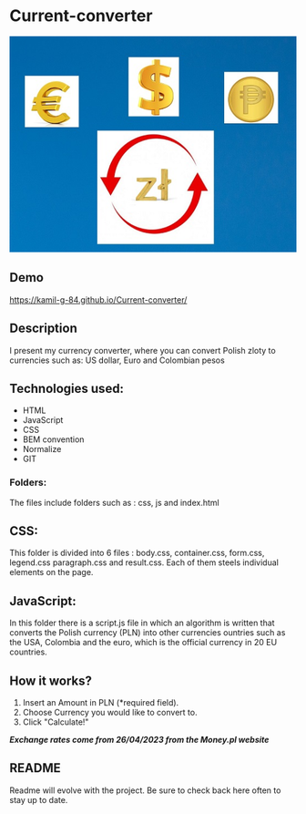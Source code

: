 # Current-converter

![Converter](image/money.jpg) 

## Demo

https://kamil-g-84.github.io/Current-converter/

## Description

I present my currency converter, where you can convert Polish zloty to currencies such as: US dollar, Euro and Colombian pesos

## Technologies used:
- HTML
- JavaScript
- CSS
- BEM convention
- Normalize
- GIT

### Folders:
The files include folders such as : css, js and index.html

## CSS:
This folder is divided into 6 files : body.css, container.css, form.css, legend.css paragraph.css and result.css. Each of them steels individual elements on the page.

## JavaScript:
In this folder there is a script.js file in which an algorithm is written that converts the Polish currency (PLN) into other currencies ountries such as the USA, Colombia and the euro, which is the official currency in 20 EU countries.

## How it works?
1. Insert an Amount in PLN (*required field).
2. Choose Currency you would like to convert to.
3. Click "Calculate!"

***Exchange rates come from 26/04/2023 from the Money.pl website***

## README
Readme will evolve with the project. Be sure to check back here often to stay up to date.
